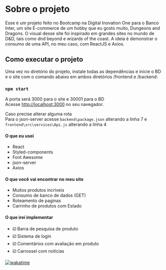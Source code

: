# Sobre o projeto

Esse é um projeto feito no Bootcamp na Digital Inovation One para o Banco Inter, um site E-commerce de um hobby que eu gosto muito, Dungeons and Dragons. O visual desse site foi inspirado em grandes sites no mundo de D&D, tais como dnd beyond e wizards of the coast. A ideia é demonstrar o consumo de uma API, no meu caso, com ReactJS e Axios.

## Como executar o projeto

Uma vez no diretório do projeto, instale todas as dependências e inicie o BD e o site com o comando abaixo em ambos diretórios /frontend e /backend:

### `npm start`

A porta será 3000 para o site e 30001 para o BD\
Acesse [http://localhost:3000](http://localhost:3000) no seu navegador.

Caso precise alterar alguma rota\
Para o json-server acesse `backend\package.json` alterando a linha 7 e `frontend\src\services\Api.js` alterando a linha 4

#### O que eu usei

- React
- Styled-components
- Font Awesome
- json-server
- Axios

#### O que você vai encontrar no meu site

- Muitos produtos incríveis
- Consumo de banco de dados (GET)
- Roteamento de paginas
- Carrinho de produtos com Estado

#### O que irei implementar

- ☑️ Barra de pesquisa de produto
- ☑️ Sistema de login
- ☑️ Comentários com avaliação em produto
- ☑️ Carrossel com notícias

[![wakatime](https://wakatime.com/badge/user/76d904ba-8aea-4f36-aff8-a2c863032956/project/11820ae4-1485-4a0e-bafb-895d68e5e927.svg)](https://wakatime.com/badge/user/76d904ba-8aea-4f36-aff8-a2c863032956/project/11820ae4-1485-4a0e-bafb-895d68e5e927)
